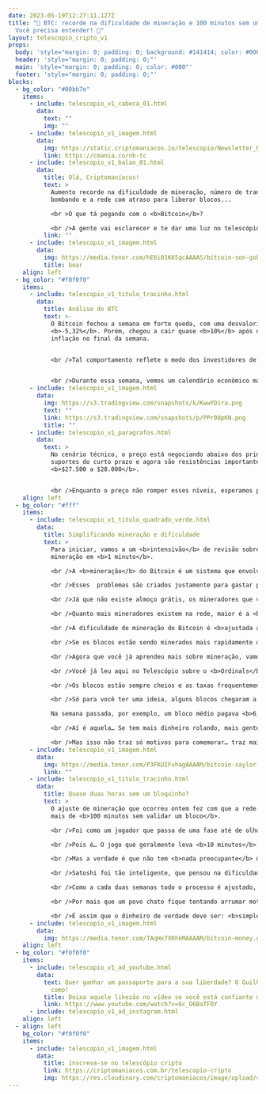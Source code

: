 ```yaml
---
date: 2023-05-19T12:27:11.127Z
title: "🫣 BTC: recorde na dificuldade de mineração e 100 minutos sem um bloco!
  Você precisa entender! 🫣"
layout: telescopio_cripto_v1
props:
  body: 'style="margin: 0; padding: 0; background: #141414; color: #000"'
  header: 'style="margin: 0; padding: 0;"'
  main: 'style="margin: 0; padding: 0; color: #000"'
  footer: 'style="margin: 0; padding: 0;"'
blocks:
  - bg_color: "#00bb7e"
    items:
      - include: telescopio_v1_cabeca_01.html
        data:
          text: ""
          img: ""
      - include: telescopio_v1_imagem.html
        data:
          img: https://static.criptomaniacos.io/telescopio/Newsletter_NB.png
          link: https://cmania.co/nb-tc
      - include: telescopio_v1_balao_01.html
        data:
          title: Olá, Criptomaníacos!
          text: >
            Aumento recorde na dificuldade de mineração, número de transações
            bombando e a rede com atraso para liberar blocos...

            <br >O que tá pegando com o <b>Bitcoin</b>?

            <br />A gente vai esclarecer e te dar uma luz no telescópio de hoje!
          link: ""
      - include: telescopio_v1_imagem.html
        data:
          img: https://media.tenor.com/hE6i01K65qcAAAAS/bitcoin-son-goku.gif
          title: bear
    align: left
  - bg_color: "#f0f0f0"
    items:
      - include: telescopio_v1_titulo_tracinho.html
        data:
          title: Análise do BTC
          text: >-
            O Bitcoin fechou a semana em forte queda, com uma desvalorização de
            <b>-5,32%</b>. Porém, chegou a cair quase <b>10%</b> após dados de
            inflação no final da semana. 


            <br />Tal comportamento reflete o medo dos investidores de uma <b>reaceleração econômica americana</b>, o que poderia deixar um cenário muito difícil para o tão esperado controle inflacionário.


            <br />Durante essa semana, vemos um calendário econômico mais tranquilo. O que pode afetar o preço das criptos são os dados referentes ao <b>crescimento econômico das principais economias</b>, em especial <b>EUA</b>, e discursos de membros do <b>Fed</b>.
      - include: telescopio_v1_imagem.html
        data:
          img: https://s3.tradingview.com/snapshots/k/KwwYDira.png
          text: ""
          link: https://s3.tradingview.com/snapshots/p/PPr08pKN.png
          title: ""
      - include: telescopio_v1_paragrafos.html
        data:
          text: >
            No cenário técnico, o preço está negociando abaixo dos principais
            suportes do curto prazo e agora são resistências importantes, de
            <b>$27.500 a $28.000</b>. 


            <br />Enquanto o preço não romper esses níveis, esperamos pela <b>continuação do processo de correção</b>, que pode levar o Bitcoin para os suportes da estrutura de alta de médio prazo, entre <b>$25.500 e $24.000</b>.
    align: left
  - bg_color: "#fff"
    items:
      - include: telescopio_v1_titulo_quadrado_verde.html
        data:
          title: Simplificando mineração e dificuldade
          text: >
            Para iniciar, vamos a um <b>intensivão</b> de revisão sobre
            mineração em <b>1 minuto</b>.

            <br />A <b>mineração</b> do Bitcoin é um sistema que envolve a resolução de problemas matemáticos para <b>validar transações</b> na rede. 

            <br />Esses  problemas são criados justamente para gastar processamento e energia ao se validar as transações, trazendo <b>segurança</b>. Pense: seria caro demais alguém gastar sozinho tanta energia e dimdim com o intuito de atacar a rede.

            <br />Já que não existe almoço grátis, os mineradores que validam um bloco recebem uma <b>recompensa da rede</b> por isso. Eles também recebem as <b>taxas de transação</b>, tudo pago em Bitcoin.

            <br />Quanto mais mineradores existem na rede, maior é a <b>dificuldade</b> desses problemas. 

            <br />A dificuldade de mineração do Bitcoin é <b>ajustada automaticamente cerca de duas vezes por mês</b>. A ideia é que os grupos de transação, chamados de <b>blocos</b>, sejam validados a cada <b>10 minutos</b>. 

            <br />Se os blocos estão sendo minerados mais rapidamente do que o previsto, a dificuldade <b>aumenta</b>. Se os blocos estão sendo minerados mais lentamente, a dificuldade <b>diminui</b> para <b>equilibrar</b> o tempo novamente.

            <br />Agora que você já aprendeu mais sobre mineração, vamos ao contexto do que está acontecendo…

            <br />Você já leu aqui no Telescópio sobre o <b>Ordinals</b> e como isso tem “enxurrado” a rede Bitcoin de transações para a mintagem de <b>NFTs</b> ou tokens <b>BRC-20</b>.

            <br />Os blocos estão sempre cheios e as taxas frequentemente acima do valor médio. Recentemente a rede processou <b>682 mil</b> transações em um só dia.

            <br />Só para você ter uma ideia, alguns blocos chegaram a recolher mais taxas das transações do que o próprio incentivo de mineração, que hoje é de <b>6,25BTC</b>.

            Na semana passada, por exemplo, um bloco médio pagava <b>6,66BTC</b> em taxas.

            <br />Aí é aquela… Se tem mais dinheiro rolando, mais gente quer minerar. E depois de uns 15 dias de gente entrando e ligando suas máquinas, lembra o que acontece? Chega o dia do <b>ajuste de mineração</b>, que bateu seu <b>recorde histórico</b> de aumento.

            <br />Mas isso não traz só motivos para comemorar… traz mais uma lição importante a ser aprendida.
      - include: telescopio_v1_imagem.html
        data:
          img: https://media.tenor.com/P3FKUIFvhagAAAAM/bitcoin-saylor-grabbing-bitcoin.gif
          link: ""
      - include: telescopio_v1_titulo_tracinho.html
        data:
          title: Quase duas horas sem um bloquinho?
          text: >
            O ajuste de mineração que ocorreu ontem fez com que a rede ficasse
            mais de <b>100 minutos sem validar um bloco</b>.

            <br />Foi como um jogador que passa de uma fase até de olhos fechados, mas aí de repente se encontra em uma mais desafiadora e dá uma agarradinha para vencer o chefão.

            <br />Pois é… O jogo que geralmente leva <b>10 minutos</b> por bloco deu uma travada legal até que alguém passasse a fase.

            <br />Mas a verdade é que não tem <b>nada preocupante</b> nisso. A rede vai se ajustando, as máquinas se adequando e o livre mercado funcionando.

            <br />Satoshi foi tão inteligente, que pensou na dificuldade de mineração como uma forma de <b>incentivar mais mineradores</b> a entrar em momentos de baixa no mercado e quando a demanda é menor. E, de forma semelhante, essa funcionalidade traz <b>equilíbrio</b> quando há euforia e grande agitação entre os validadores.

            <br />Como a cada duas semanas todo o processo é ajustado, a rede voltará, <b>sem interferências externas</b>, para uma média próxima dos 10 minutos por bloco.

            <br />Por mais que um povo chato fique tentando arrumar motivos para criticar o Bitcoin, o que é possível ver é a <b>perfeição de seu sistema e a simplicidade de suas soluções</b>.

            <br />É assim que o dinheiro de verdade deve ser: <b>simples, seguro e eficiente</b>. E não conheço melhor exemplo disso do que o <b>Bitcoin</b>, concorda? 
      - include: telescopio_v1_imagem.html
        data:
          img: https://media.tenor.com/TAqHx7XRhkMAAAAM/bitcoin-money.gif
    align: left
  - bg_color: "#f0f0f0"
    items:
      - include: telescopio_v1_ad_youtube.html
        data:
          text: Quer ganhar um passaporte para a sua liberdade? O Guilherme te explica
            como!
          title: Deixa aquele likezão no vídeo se você está confiante no BTC!
          link: https://www.youtube.com/watch?v=6c_O6BaTFOY
      - include: telescopio_v1_ad_instagram.html
    align: left
  - align: left
    bg_color: "#f0f0f0"
    items:
      - include: telescopio_v1_imagem.html
        data:
          title: inscreva-se no telescópio cripto
          link: https://criptomaniacos.com.br/telescopio-cripto
          img: https://res.cloudinary.com/criptomaniacos/image/upload/v1662133224/telescopio/inscreva-se-telescopio.png
---
```

